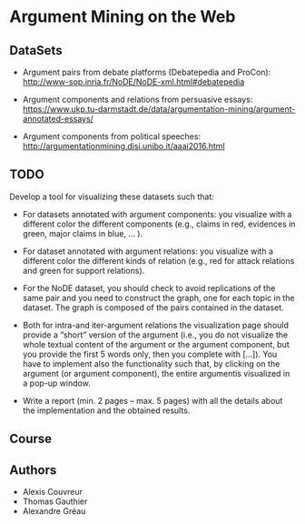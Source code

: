 # Argument Mining on the Web

## DataSets

- Argument  pairs  from  debate  platforms  (Debatepedia  and  ProCon): http://www-sop.inria.fr/NoDE/NoDE-xml.html#debatepedia

- Argument   components   and   relations   from   persuasive   essays: https://www.ukp.tu-darmstadt.de/data/argumentation-mining/argument-annotated-essays/

- Argument components from political speeches: http://argumentationmining.disi.unibo.it/aaai2016.html

## TODO

Develop a tool for visualizing these datasets such that:

- For  datasets  annotated  with  argument  components:  you  visualize  with  a different  color  the  different  components  (e.g.,  claims  in  red,  evidences  in green, major claims in blue, ... ).

- For dataset annotated with argument relations: you visualize with a different color the different kinds of relation (e.g., red for attack relations and green for support relations).

- For the NoDE dataset, you should check to avoid replications of the same pair and you need to construct the graph, one for each topic in the dataset. The graph is composed of the pairs contained in the dataset.

- Both  for  intra-and  iter-argument  relations  the  visualization  page  should provide a “short” version of the argument (i.e., you do not visualize the whole textual content of the argument or the argument component, but you provide the first 5 words only, then you complete with [...]). You have to implement also the functionality such that, by clicking on the argument (or argument component), the entire argumentis visualized in a pop-up window.

- Write  a  report  (min.  2  pages – max.  5  pages)  with  all  the  details  about  the implementation and the obtained results.

## Course

## Authors

- Alexis Couvreur
- Thomas Gauthier
- Alexandre Gréau